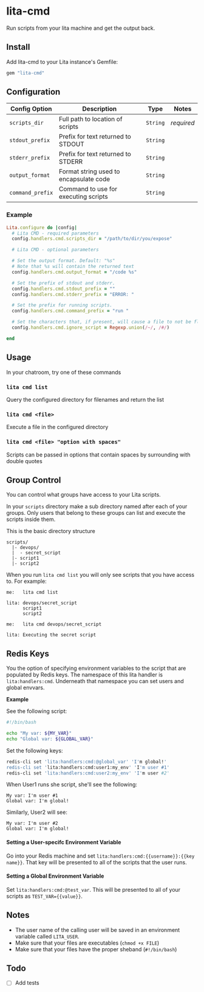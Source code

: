 # lita-cmd

Run scripts from your lita machine and get the output back.

## Install

Add lita-cmd to your Lita instance's Gemfile:

``` ruby
gem "lita-cmd"
```

## Configuration

| Config Option  | Description                          | Type   | Notes    |
|----------------|--------------------------------------|--------|----------|
|`scripts_dir`   |Full path to location of scripts      |`String`|*required*|
|`stdout_prefix` |Prefix for text returned to STDOUT    |`String`|          |
|`stderr_prefix` |Prefix for text returned to STDERR    |`String`|          |
|`output_format` |Format string used to encapsulate code|`String`|          |
|`command_prefix`|Command to use for executing scripts  |`String`|          |

### Example

```ruby
Lita.configure do |config|
  # Lita CMD - required parameters
  config.handlers.cmd.scripts_dir = "/path/to/dir/you/expose"

  # Lita CMD - optional parameters

  # Set the output format. Default: "%s"
  # Note that %s will contain the returned text
  config.handlers.cmd.output_format = "/code %s"

  # Set the prefix of stdout and stderr.
  config.handlers.cmd.stdout_prefix = ""
  config.handlers.cmd.stderr_prefix = "ERROR: "

  # Set the prefix for running scripts.
  config.handlers.cmd.command_prefix = "run "

  # Set the characters that, if present, will cause a file to not be flagged as a script
  config.handlers.cmd.ignore_script = Regexp.union(/~/, /#/)

end
```

## Usage

In your chatroom, try one of these commands

### `lita cmd list`

Query the configured directory for filenames and return the list

### `lita cmd <file>`

Execute a file in the configured directory

### `lita cmd <file> "option with spaces"`

Scripts can be passed in options that contain spaces by surrounding with double quotes


## Group Control

You can control what groups have access to your Lita scripts.

In your `scripts` directory make a sub directory named after each of your
groups. Only users that belong to these groups can list and execute the
scripts inside them.

This is the basic directory structure

```
scripts/
  |- devops/
  |  - secret_script
  |- script1
  |- script2
```

When you run `lita cmd list` you will only see scripts that you have access
to. For example:

```
me:   lita cmd list

lita: devops/secret_script
      script1
      script2

me:   lita cmd devops/secret_script

lita: Executing the secret script
```

## Redis Keys
You the option of specifying environment variables to the script that are populated by Redis keys. The namespace of this lita handler is `lita:handlers:cmd`. Underneath that namespace you can set users and global envvars.

**Example**

See the following script:
```bash
#!/bin/bash

echo "My var: ${MY_VAR}"
echo "Global var: ${GLOBAL_VAR}"
```

Set the following keys:
```bash
redis-cli set 'lita:handlers:cmd:@global_var' 'I'm global!'
redis-cli set 'lita:handlers:cmd:user1:my_env' 'I'm user #1'
redis-cli set 'lita:handlers:cmd:user2:my_env' 'I'm user #2'
```

When User1 runs she script, she'll see the following:
```
My var: I'm user #1
Global var: I'm global!
```

Similarly, User2 will see:
```
My var: I'm user #2
Global var: I'm global!
```

#### Setting a User-specifc Environment Variable
Go into your Redis machine and set `lita:handlers:cmd:{{username}}:{{key name}}`. That key will be presented to all of the scripts that the user runs.

#### Setting a Global Environment Variable
Set `lita:handlers:cmd:@test_var`. This will be presented to all of your scripts as `TEST_VAR={{value}}`.

## Notes

- The user name of the calling user will be saved in an environment variable
  called `LITA_USER`.
- Make sure that your files are executables (`chmod +x FILE`)
- Make sure that your files have the proper sheband (`#!/bin/bash`)

## Todo

- [ ] Add tests
